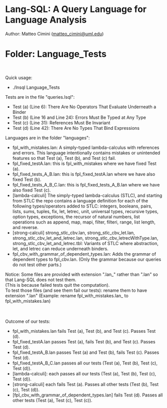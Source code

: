 # Lang-SQL: A Query Language for Language Analysis 

Author: Matteo Cimini (matteo_cimini@uml.edu)
	<br />
# <a name="instructions"></a>Folder: Language_Tests
<br />

Quick usage: 
<br />
<ul>
<li> ./lnsql Language_Tests <br />
</ul>

Tests are in the file "queries.lsql": <br />

<ul>
<li> Test (a) (Line 6): There Are No Operators That Evaluate Underneath a Binder 
<li> Test (b) (Line 16 and Line 24): Errors Must Be Typed at Any Type
<li> Test (c) (Line 31): References Must Be Invariant 
<li> Test (d) (Line 42): There Are No Types That Bind Expressions
</ul>

Languages are in the folder "languages": <br />
<ul>
<li> fpl_with_mistakes.lan: A simply-typed lambda-calculus with references and errors. This language intentionally contains mistakes or unintended features so that Test (a), Test (b), and Test (c) fail. 
<li> fpl_fixed_testA.lan: this is fpl_with_mistakes where we have fixed Test (a).
<li> fpl_fixed_tests_A_B.lan: this is fpl_fixed_testA.lan where we have also fixed Test (b). 
<li> fpl_fixed_tests_A_B_C.lan: this is fpl_fixed_tests_A_B.lan where we have also fixed Test (c). 
<li> [lambda-calculi] The simply-typed lambda-calculus (STLC), and starting from STLC the repo contains a language definition for each of the following types/operators added to STLC: integers, booleans, pairs, lists, 
sums, tuples, fix, let, letrec, unit, universal types, recursive
types, option types, exceptions, the recursor of natural numbers, list operations such
as append, map, mapi, filter, filteri,
range, list length, and reverse.  
<li> [strong-calculi] strong_stlc_cbv.lan, strong_stlc_cbv_let.lan, strong_stlc_cbv_let_and_letrec.lan, strong_stlc_cbv_letrecWithType.lan, strong_stlc_cbv_let_and_letrec.tbl: Variants of STLC where abstraction, let, and letrec can reduce underneath binders. 
<li> fpl_cbv_with_grammar_of_dependent_types.lan: Adds the grammar of dependent types to fpl_cbv.lan. (Only the grammar because our queries do not test other parts.) 
</ul>
Notice: Some files are provided with extension ".lan_" rather than ".lan" so that Lang-SQL does not test them. 
<br />(This is because failed tests quit the computation).  
<br />To test those files (and see them fail our tests): rename them to have extension ".lan" (Example: rename fpl_with_mistakes.lan_ to fpl_with_mistakes.lan)

<br /><br />
Outcome of our tests: 
<ul>
<li> fpl_with_mistakes.lan fails Test (a), Test (b), and Test (c). Passes Test (d).
<li> fpl_fixed_testA.lan passes Test (a), fails Test (b), and Test (c). Passes Test (d).
<li> fpl_fixed_testA_B.lan passes Test (a) and Test (b), fails Test (c). Passes Test (d).
<li> fpl_fixed_testA_B_C.lan passes all our tests (Test (a), Test (b), Test (c), Test (d)).
<li> [lambda-calculi]: each passes all our tests (Test (a), Test (b), Test (c), Test (d)).
<li> [strong-calculi] each fails Test (a). Passes all other tests (Test (b), Test (c), Test (d)).
<li> [fpl_cbv_with_grammar_of_dependent_types.lan] fails Test (d). Passes all other tests (Test (a), Test (c), Test (c)).	
</ul>

